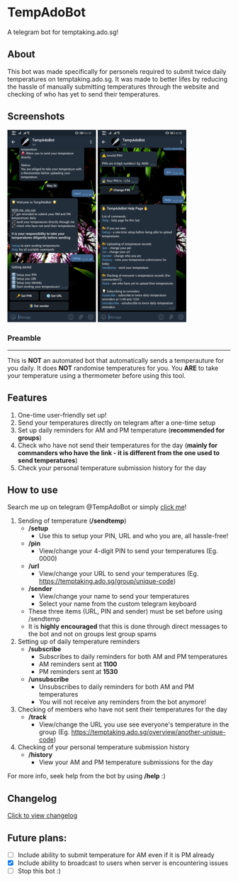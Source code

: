 # TempAdoBot
A telegram bot for temptaking.ado.sg!

## About
This bot was made specifically for personels required to submit twice daily temperatures on temptaking.ado.sg. It was made to better lifes by reducing the hassle of manually submitting temperatures through the website and checking of who has yet to send their temperatures.

## Screenshots
<img src = "/screenshot1.jpg" width="200"> <img src = "/screenshot2.jpg" width="200">

### Preamble
---------------
This is **NOT** an automated bot that automatically sends a temperauture for you daily. It does **NOT** randomise temperatures for you. You **ARE** to take your temperature using a thermometer before using this tool.

## Features
1. One-time user-friendly set up!
2. Send your temperatures directly on telegram after a one-time setup
3. Set up daily reminders for AM and PM temperature (**recommended for groups**)
4. Check who have not send their temperatures for the day (**mainly for commanders who have the link - it is different from the one used to send temperatures**)
5. Check your personal temperature submission history for the day

## How to use
Search me up on telegram @TempAdoBot or simply [click me](http://t.me/TempAdoBot "Click to start using TempAdoBot")!

1. Sending of temperature (**__/sendtemp__**)
   - **__/setup__**
     - Use this to setup your PIN, URL and who you are, all hassle-free!
   - **__/pin__**
     - View/change your 4-digit PIN to send your temperatures (Eg. 0000)
   - **__/url__**
     - View/change your URL to send your temperatures (Eg. https://temptaking.ado.sg/group/unique-code)
   - **__/sender__**
     - View/change your name to send your temperatures
     - Select your name from the custom telegram keyboard
   - These three items (URL, PIN and sender) must be set before using /sendtemp
   - It is **highly encouraged** that this is done through direct messages to the bot and not on groups lest group spams
2. Setting up of daily temperature reminders
   - **__/subscribe__**
     - Subscribes to daily reminders for both AM and PM temperatures
     - AM reminders sent at **__1100__**
     - PM reminders sent at **__1530__**
   - **__/unsubscribe__**
     - Unsubscribes to daily reminders for both AM and PM temperatures
     - You will not receive any reminders from the bot anymore!
3. Checking of members who have not sent their temperatures for the day
   - **__/track__**
     - View/change the URL you use see everyone's temperature in the group (Eg. https://temptaking.ado.sg/overview/another-unique-code)
4. Checking of your personal temperature submission history
   - **__/history__**
     - View your AM and PM temperature submissions for the day

For more info, seek help from the bot by using **__/help__** :)

## Changelog
[Click to view changelog](/CHANGELOG.md)

## Future plans:
- [ ] Include ability to submit temperature for AM even if it is PM already
- [x] Include ability to broadcast to users when server is encountering issues
- [ ] Stop this bot :)
